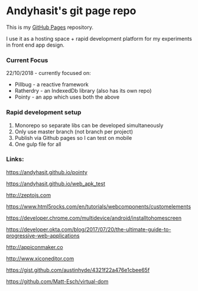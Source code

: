 # Andyhasit's git page repo

This is my [GitHub Pages](https://pages.github.com/) repository.

I use it as a hosting space + rapid development platform for my experiments in front end app design.

### Current Focus

22/10/2018 - currently focused on:

* Pillbug - a reactive framework
* Ratherdry - an IndexedDb library (also has its own repo)
* Pointy - an app which uses both the above



### Rapid development setup

1. Monorepo so separate libs can be developed simultaneously
2. Only use master branch (not branch per project)
3. Publish via Github pages so I can test on mobile
4. One gulp file for all


### Links:

https://andyhasit.github.io/pointy

https://andyhasit.github.io/web_apk_test

http://zeptojs.com

https://www.html5rocks.com/en/tutorials/webcomponents/customelements

https://developer.chrome.com/multidevice/android/installtohomescreen

https://developer.okta.com/blog/2017/07/20/the-ultimate-guide-to-progressive-web-applications

http://appiconmaker.co

http://www.xiconeditor.com

https://gist.github.com/austinhyde/4321f22a476e1cbee65f

https://github.com/Matt-Esch/virtual-dom